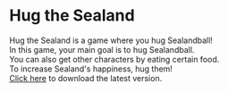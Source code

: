 # Hug the Sealand
Hug the Sealand is a game where you hug Sealandball!\
In this game, your main goal is to hug Sealandball.\
You can also get other characters by eating certain food.\
To increase Sealand's happiness, hug them!\
[Click here](https://github.com/MacOS-9/hug-the-sealand/releases/tag/latest) to download the latest version.